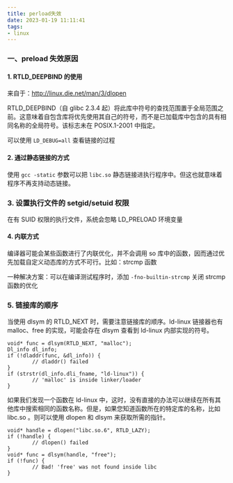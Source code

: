 ```yaml
---
title: perload失效
date: 2023-01-19 11:11:41
tags:
- linux
---
```


### 一、preload 失效原因

#### 1. RTLD_DEEPBIND 的使用

来自于：http://linux.die.net/man/3/dlopen

RTLD_DEEPBIND（自 glibc 2.3.4 起）将此库中符号的查找范围置于全局范围之前。这意味着自包含库将优先使用其自己的符号，而不是已加载库中包含的具有相同名称的全局符号。该标志未在 POSIX.1-2001 中指定。

可以使用 `LD_DEBUG=all` 查看链接的过程

#### 2. 通过静态链接的方式

使用 `gcc -static` 参数可以把 `libc.so` 静态链接进执行程序中。但这也就意味着程序不再支持动态链接。

### 3. 设置执行文件的 setgid/setuid 权限

在有 SUID 权限的执行文件，系统会忽略 LD_PRELOAD 环境变量

#### 4. 内联方式

编译器可能会某些函数进行了内联优化，并不会调用 so 库中的函数，因而通过优先加载自定义动态库的方式不可行。比如：strcmp 函数

一种解决方案：可以在编译测试程序时，添加 `-fno-builtin-strcmp` 关闭 strcmp 函数的优化

### 5. 链接库的顺序

当使用 dlsym 的 RTLD_NEXT 时，需要注意链接库的顺序。ld-linux 链接器也有 malloc、free 的实现，可能会存在 dlsym 查看到 ld-linux 内部实现的符号。

```
void* func = dlsym(RTLD_NEXT, "malloc");
Dl_info dl_info;
if (!dladdr(func, &dl_info)) {
		// dladdr() failed 
}
if (strstr(dl_info.dli_fname, "ld-linux")) {
		// 'malloc' is inside linker/loader
}
```

如果我们发现一个函数在 ld-linux 中，这时，没有直接的办法可以继续在所有其他库中搜索相同的函数名称。但是，如果您知道函数所在的特定库的名称，比如 libc.so 。则可以使用 dlopen 和 dlsym 来获取所需的指针。

```
void* handle = dlopen("libc.so.6", RTLD_LAZY);
if (!handle) {
		// dlopen() failed
}
void* func = dlsym(handle, "free");
if (!func) {
		// Bad! 'free' was not found inside libc
}
```











